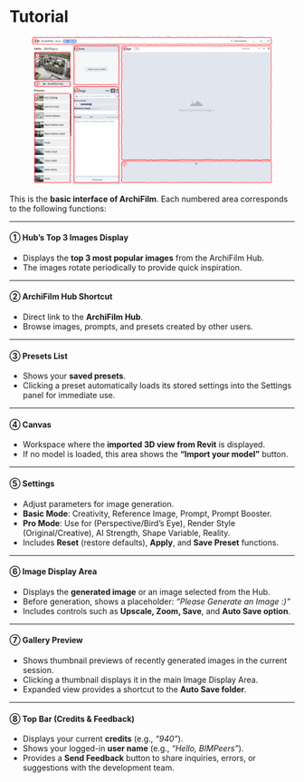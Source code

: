 # Tutorial

<figure><img src="../../.gitbook/assets/(0).jpg" alt=""><figcaption></figcaption></figure>

This is the **basic interface of ArchiFilm**. Each numbered area corresponds to the following functions:

***

#### ① Hub’s Top 3 Images Display

* Displays the **top 3 most popular images** from the ArchiFilm Hub.
* The images rotate periodically to provide quick inspiration.

***

#### ② ArchiFilm Hub Shortcut

* Direct link to the **ArchiFilm Hub**.
* Browse images, prompts, and presets created by other users.

***

#### ③ Presets List

* Shows your **saved presets**.
* Clicking a preset automatically loads its stored settings into the Settings panel for immediate use.

***

#### ④ Canvas

* Workspace where the **imported 3D view from Revit** is displayed.
* If no model is loaded, this area shows the **“Import your model”** button.

***

#### ⑤ Settings

* Adjust parameters for image generation.
* **Basic Mode**: Creativity, Reference Image, Prompt, Prompt Booster.
* **Pro Mode**: Use for (Perspective/Bird’s Eye), Render Style (Original/Creative), AI Strength, Shape Variable, Reality.
* Includes **Reset** (restore defaults), **Apply**, and **Save Preset** functions.

***

#### ⑥ Image Display Area

* Displays the **generated image** or an image selected from the Hub.
* Before generation, shows a placeholder: _“Please Generate an Image :)”_
* Includes controls such as **Upscale, Zoom, Save**, and **Auto Save option**.

***

#### ⑦ Gallery Preview

* Shows thumbnail previews of recently generated images in the current session.
* Clicking a thumbnail displays it in the main Image Display Area.
* Expanded view provides a shortcut to the **Auto Save folder**.

***

#### ⑧ Top Bar (Credits & Feedback)

* Displays your current **credits** (e.g., _“940”_).
* Shows your logged-in **user name** (e.g., _“Hello, BIMPeers”_).
* Provides a **Send Feedback** button to share inquiries, errors, or suggestions with the development team.

